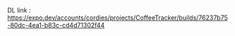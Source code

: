 DL link : https://expo.dev/accounts/cordies/projects/CoffeeTracker/builds/76237b75-80dc-4ea1-b83c-cd4d71302f44